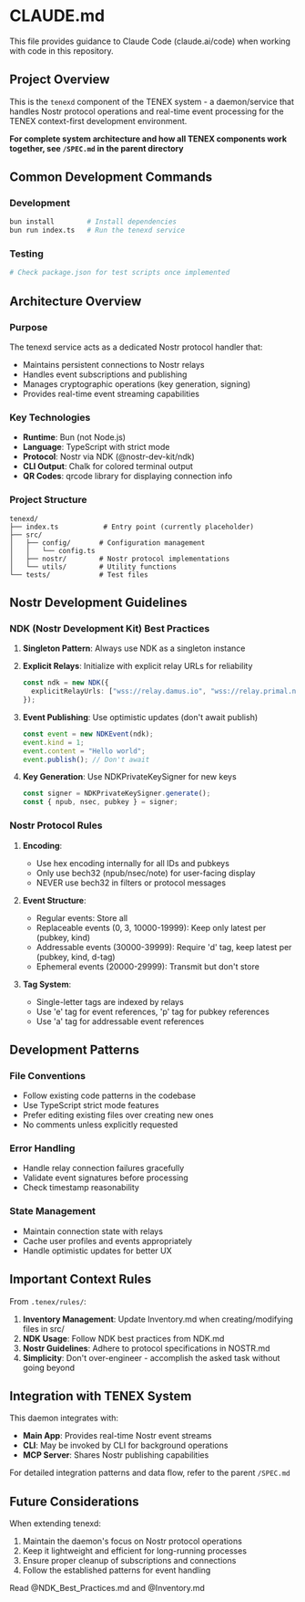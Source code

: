 # CLAUDE.md

This file provides guidance to Claude Code (claude.ai/code) when working with code in this repository.

## Project Overview

This is the `tenexd` component of the TENEX system - a daemon/service that handles Nostr protocol operations and real-time event processing for the TENEX context-first development environment.

**For complete system architecture and how all TENEX components work together, see `/SPEC.md` in the parent directory**

## Common Development Commands

### Development
```bash
bun install        # Install dependencies
bun run index.ts   # Run the tenexd service
```

### Testing
```bash
# Check package.json for test scripts once implemented
```

## Architecture Overview

### Purpose
The tenexd service acts as a dedicated Nostr protocol handler that:
- Maintains persistent connections to Nostr relays
- Handles event subscriptions and publishing
- Manages cryptographic operations (key generation, signing)
- Provides real-time event streaming capabilities

### Key Technologies
- **Runtime**: Bun (not Node.js)
- **Language**: TypeScript with strict mode
- **Protocol**: Nostr via NDK (@nostr-dev-kit/ndk)
- **CLI Output**: Chalk for colored terminal output
- **QR Codes**: qrcode library for displaying connection info

### Project Structure
```
tenexd/
├── index.ts           # Entry point (currently placeholder)
├── src/
│   ├── config/       # Configuration management
│   │   └── config.ts
│   ├── nostr/        # Nostr protocol implementations
│   └── utils/        # Utility functions
└── tests/            # Test files
```

## Nostr Development Guidelines

### NDK (Nostr Development Kit) Best Practices

1. **Singleton Pattern**: Always use NDK as a singleton instance
2. **Explicit Relays**: Initialize with explicit relay URLs for reliability
   ```typescript
   const ndk = new NDK({ 
     explicitRelayUrls: ["wss://relay.damus.io", "wss://relay.primal.net"] 
   });
   ```

3. **Event Publishing**: Use optimistic updates (don't await publish)
   ```typescript
   const event = new NDKEvent(ndk);
   event.kind = 1;
   event.content = "Hello world";
   event.publish(); // Don't await
   ```

4. **Key Generation**: Use NDKPrivateKeySigner for new keys
   ```typescript
   const signer = NDKPrivateKeySigner.generate();
   const { npub, nsec, pubkey } = signer;
   ```

### Nostr Protocol Rules

1. **Encoding**:
   - Use hex encoding internally for all IDs and pubkeys
   - Only use bech32 (npub/nsec/note) for user-facing display
   - NEVER use bech32 in filters or protocol messages

2. **Event Structure**:
   - Regular events: Store all
   - Replaceable events (0, 3, 10000-19999): Keep only latest per (pubkey, kind)
   - Addressable events (30000-39999): Require 'd' tag, keep latest per (pubkey, kind, d-tag)
   - Ephemeral events (20000-29999): Transmit but don't store

3. **Tag System**:
   - Single-letter tags are indexed by relays
   - Use 'e' tag for event references, 'p' tag for pubkey references
   - Use 'a' tag for addressable event references

## Development Patterns

### File Conventions
- Follow existing code patterns in the codebase
- Use TypeScript strict mode features
- Prefer editing existing files over creating new ones
- No comments unless explicitly requested

### Error Handling
- Handle relay connection failures gracefully
- Validate event signatures before processing
- Check timestamp reasonability

### State Management
- Maintain connection state with relays
- Cache user profiles and events appropriately
- Handle optimistic updates for better UX

## Important Context Rules

From `.tenex/rules/`:

1. **Inventory Management**: Update Inventory.md when creating/modifying files in src/
2. **NDK Usage**: Follow NDK best practices from NDK.md
3. **Nostr Guidelines**: Adhere to protocol specifications in NOSTR.md
4. **Simplicity**: Don't over-engineer - accomplish the asked task without going beyond

## Integration with TENEX System

This daemon integrates with:
- **Main App**: Provides real-time Nostr event streams
- **CLI**: May be invoked by CLI for background operations
- **MCP Server**: Shares Nostr publishing capabilities

For detailed integration patterns and data flow, refer to the parent `/SPEC.md`

## Future Considerations

When extending tenexd:
1. Maintain the daemon's focus on Nostr protocol operations
2. Keep it lightweight and efficient for long-running processes
3. Ensure proper cleanup of subscriptions and connections
4. Follow the established patterns for event handling

Read @NDK_Best_Practices.md and @Inventory.md
